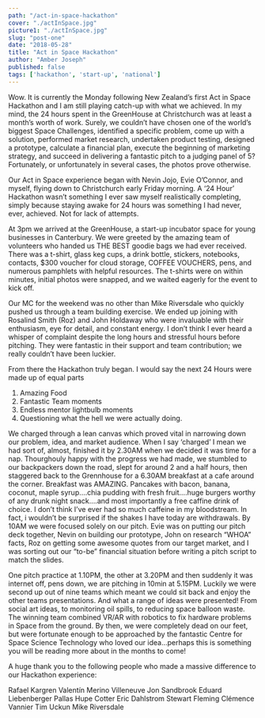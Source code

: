 ```yaml
---
path: "/act-in-space-hackathon"
cover: "./actInSpace.jpg"
picture1: "./actInSpace.jpg"
slug: "post-one"
date: "2018-05-28"
title: "Act in Space Hackathon"
author: "Amber Joseph"
published: false
tags: ['hackathon', 'start-up', 'national']
---
```


Wow. It is currently the Monday following New Zealand’s first Act in Space Hackathon and I am still playing catch-up with what we achieved. In my mind, the 24 hours spent in the GreenHouse at Christchurch was at least a month’s worth of work. Surely, we couldn’t have chosen one of the world’s biggest Space Challenges, identified a specific problem, come up with a solution, performed market research, undertaken product testing, designed a prototype, calculate a financial plan, execute the beginning of marketing strategy, and succeed in delivering a fantastic pitch to a judging panel of 5? Fortunately, or unfortunately in several cases, the photos prove otherwise. 

Our Act in Space experience began with Nevin Jojo, Evie O’Connor, and myself, flying down to Christchurch early Friday morning. A ‘24 Hour’ Hackathon wasn’t something I ever saw myself realistically completing, simply because staying awake for 24 hours was something I had never, ever, achieved. Not for lack of attempts. 

At 3pm we arrived at the GreenHouse, a start-up incubator space for young businesses in Canterbury. We were greeted by the amazing team of volunteers who handed us THE BEST goodie bags we had ever received. There was a t-shirt, glass keg cups, a drink bottle, stickers, notebooks, contacts, $300 voucher for cloud storage, COFFEE VOUCHERS, pens, and numerous pamphlets with helpful resources. The t-shirts were on within minutes, initial photos were snapped, and we waited eagerly for the event to kick off. 

Our MC for the weekend was no other than Mike Riversdale who quickly pushed us through a team building exercise. We ended up joining with Rosalind Smith (Roz) and John Holdaway who were invaluable with their enthusiasm, eye for detail, and constant energy. I don’t think I ever heard a whisper of complaint despite the long hours and stressful hours before pitching. They were fantastic in their support and team contribution; we really couldn’t have been luckier. 

From there the Hackathon truly began. I would say the next 24 Hours were made up of equal parts 
1) Amazing Food 
2) Fantastic Team moments 
3) Endless mentor lightbulb moments 
4) Questioning what the hell we were actually doing. 

We charged through a lean canvas which proved vital in narrowing down our problem, idea, and market audience. When I say ‘charged’ I mean we had sort of, almost, finished it by 2.30AM when we decided it was time for a nap. Thourghouly happy with the progress we had made, we stumbled to our backpackers down the road, slept for around 2 and a half hours, then staggered back to the Grennhouse for a 6.30AM breakfast at a cafe around the corner. Breakfast was AMAZING. Pancakes with bacon, banana, coconut, maple syrup….chia pudding with fresh fruit….huge burgers worthy of any drunk night snack….and most importantly a free caffine drink of choice. I don’t think I’ve ever had so much caffeine in my bloodstream. In fact, i wouldn’t be surprised if the  shakes I have today are withdrawals. By 10AM we were focused solely on our pitch. Evie was on putting our pitch deck together, Nevin on building our prototype, John on research “WHOA” facts, Roz on getting some awesome quotes from our target market, and I was sorting out our “to-be” financial situation before writing a pitch script to match the slides. 

One pitch practice at 1.10PM, the other at 3.20PM and then suddenly it was internet off, pens down, we are pitching in 10min at 5.15PM. Luckily we were second up out of nine teams which meant we could sit back and enjoy the other teams presentations. And what a range of ideas were presented! From social art ideas, to monitoring oil spills, to reducing space balloon waste. The winning team combined VR/AR with robotics to fix hardware problems in Space from the ground. By then, we were completely dead on our feet, but were fortunate enough to be approached by the fantastic Centre for Space Science Technology who loved our idea...perhaps this is something you will be reading more about in the months to come! 

A huge thank you to the following people who made a massive difference to our Hackathon experience:

Rafael Kargren
Valentín Merino Villeneuve
Jon Sandbrook
Eduard Liebenberger
Pallas Hupe Cotter
Eric Dahlstrom
Stewart Fleming
Clémence Vannier
Tim Uckun
Mike Riversdale


